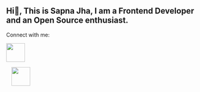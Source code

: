## Hi👋, This is Sapna Jha, I am a Frontend Developer and an Open Source enthusiast.

Connect with me:
 
<a href="https://twitter.com/SapnaJ19"><img src="https://cdn-icons-png.flaticon.com/512/3536/3536505.png" width="50"></a>
<div style="display: inline-block; width: 10px;"></div>
<a href="https://twitter.com/SapnaJ19"><img src="https://cdn-icons-png.flaticon.com/512/733/733579.png" width="50"></a>

[def]: https://twitter.com/SapnaJ19
